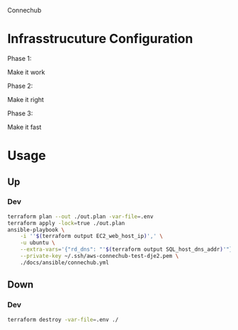 Connechub

# Infrasstrucuture Configuration

Phase 1:

Make it work

Phase 2:

Make it right

Phase 3:

Make it fast

# Usage

## Up

### Dev

```bash
terraform plan --out ./out.plan -var-file=.env
terraform apply -lock=true ./out.plan
ansible-playbook \
    -i ''$(terraform output EC2_web_host_ip)',' \
    -u ubuntu \
    --extra-vars='{"rd_dns": "'$(terraform output SQL_host_dns_addr)'"}' \
    --private-key ~/.ssh/aws-connechub-test-dje2.pem \
    ./docs/ansible/connechub.yml
```

## Down

### Dev

```bash
terraform destroy -var-file=.env ./
```